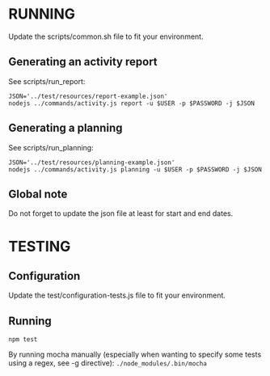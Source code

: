 
RUNNING
=======

Update the scripts/common.sh file to fit your environment.

Generating an activity report
-----------------------------

See scripts/run_report:

    JSON='../test/resources/report-example.json'
    nodejs ../commands/activity.js report -u $USER -p $PASSWORD -j $JSON

Generating a planning
---------------------

See scripts/run_planning:

    JSON='../test/resources/planning-example.json'
    nodejs ../commands/activity.js planning -u $USER -p $PASSWORD -j $JSON

Global note
-----------

Do not forget to update the json file at least for start and end dates.

TESTING
=======

Configuration
-------------

Update the test/configuration-tests.js file to fit your environment.


Running
-------


`npm test`


By running mocha manually (especially when wanting to specify some tests using a regex, see -g directive):
`./node_modules/.bin/mocha`
